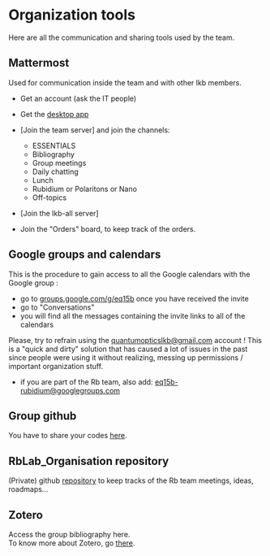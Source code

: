 # Organization tools
Here are all the communication and sharing tools used by the team.

## Mattermost
Used for communication inside the team and with other lkb members.

- Get an account (ask the IT people)
- Get the [desktop app](https://mattermost.com/apps/)
- [Join the team server] and join the channels:

    - ESSENTIALS
    - Bibliography
    - Group meetings
    - Daily chatting
    - Lunch
    - Rubidium or Polaritons or Nano
    - Off-topics

- [Join the lkb-all server]

- Join the "Orders" board, to keep track of the orders. 


## Google groups and calendars

This is the procedure to gain access to all the Google calendars with the Google group : 

- go to [groups.google.com/g/eq15b](groups.google.com/g/eq15b) once you have received the invite
- go to "Conversations"
- you will find all the messages containing the invite links to all of the calendars

Please, try to refrain using the quantumopticslkb@gmail.com account !
This is a "quick and dirty" solution that has caused a lot of issues in the past since people were using it without realizing, messing up permissions / important organization stuff.

- if you are part of the Rb team, also add: [eq15b-rubidium@googlegroups.com](eq15b-rubidium@googlegroups.com)

## Group github
You have to share your codes [here](https://github.com/Quantum-Optics-LKB).


## RbLab_Organisation repository

(Private) github [repository](https://github.com/Quantum-Optics-LKB/RbLab_Organisation) to keep tracks of the Rb team meetings, ideas, roadmaps...

## Zotero 
Access the group bibliography here. <br>
To know more about Zotero, go [there](/publications).




